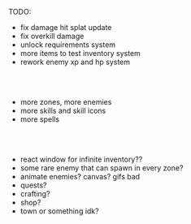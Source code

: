 TODO:

-   fix damage hit splat update
-   fix overkill damage
-   unlock requirements system
-   more items to test inventory system
-   rework enemy xp and hp system

<br><br>

-   more zones, more enemies
-   more skills and skill icons
-   more spells

<br><br>

-   react window for infinite inventory??
-   some rare enemy that can spawn in every zone?
-   animate enemies? canvas? gifs bad
-   quests?
-   crafting?
-   shop?
-   town or something idk?
